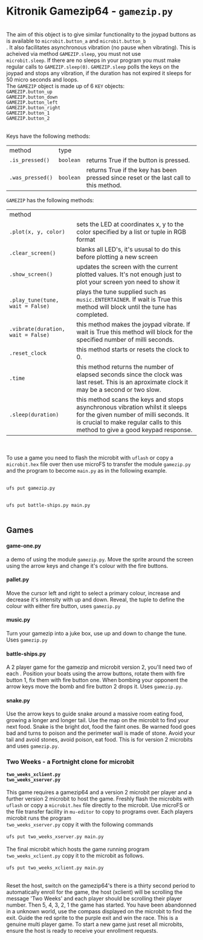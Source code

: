 <h1><b>Kitronik Gamezip64</b> - <code>gamezip.py</code></h1>

<br/>
The aim of this object is to give similar functionality to the joypad buttons
as is available to <code>microbit.button_a</code> and <code>microbit.button_b
</code>.  It also facilitates asynchronous vibration (no pause when vibrating).
This is acheived via method <code>GAMEZIP.sleep</code>, you must not use <code>
microbit.sleep</code>.  If there are no sleeps in your program you must make
regular calls to <code>GAMEZIP.sleep(0)</code>.  <code>GAMEZIP.sleep</code>
polls the keys on the joypad and stops any vibration, if the duration has not
expired it sleeps for 50 micro seconds and loops.

<br/>
The <code>GAMEZIP</code> object is made up of 6 <code>KEY</code> objects:<br/>
<code>GAMEZIP.button_up</code><br/>
<code>GAMEZIP.button_down</code><br/>
<code>GAMEZIP.button_left</code><br/>
<code>GAMEZIP.button_right</code><br/>
<code>GAMEZIP.button_1</code><br/>
<code>GAMEZIP.button_2</code><br/><br/>

Keys have the following methods:<br/>
<table><tr><td>method</td><td>type</td></tr>
<tr><td><code>.is_pressed()</code></td><td><code>boolean</code></td><td>returns True if the button is pressed.</td></tr>
<tr><td><code>.was_pressed()</code></td><td><code>boolean</code></td><td>returns True if the key has been pressed since reset or the last call to this method.</td></tr>
</table>
<code>GAMEZIP</code> has the following methods:<br/>
<table>
<tr><td>method</td></tr>
<tr><td><code>.plot(x, y, color)</code></td><td>sets the LED at coordinates x, y to the color specified by a list or tuple in RGB format</td></tr>
<tr><td><code>.clear_screen()</code></td><td>blanks all LED's, it's ususal to do this before plotting a new screen</td></tr>
<tr><td><code>.show_screen()</code></td><td>updates the screen with the current plotted values.  It's not enough just to plot your screen yon need to show it</td></tr>
<tr><td><code>.play_tune(tune, wait = False)</code></td><td>plays the tune supplied such as <code>music.ENTERTAINER</code>.  If wait is True this method will block until the tune has completed.</td></tr>
<tr><td><code>.vibrate(duration, wait = False)</code></td><td>this method makes the joypad vibrate.  If wait is True this method will block for the specified number of milli seconds.</td></tr>
<tr><td><code>.reset_clock</code></td><td>this method starts or resets the clock to 0.</td></tr>
<tr><td><code>.time</code></td><td>this method returns the number of elapsed seconds since the clock was last reset. This is an aproximate clock it may be a second or two slow.</td></tr>
<tr><td><code>.sleep(duration)</code></td><td>this method scans the keys and stops asynchronous vibration whilst it sleeps for the given number of milli seconds. It is crucial to make regular calls to this method to give a good keypad response.</td></tr>
</table>
<br/><br/>
To use a game you need to flash the microbit with <code>uflash</code> or copy
a  <code>microbit.hex</code> file over then use microFS to transfer the module
<code>gamezip.py</code> and the program to become <code>main.py</code> as in the
following example.
<br/><br/>
<code>
ufs put gamezip.py
</code><br/><code>
ufs put battle-ships.py main.py
</code>
<br/>

<h2>Games</h2>

<h4>game-one.py</h4>
a demo of using the module <code>gamezip.py</code>. Move the sprite around the
screen using the arrow keys and change it's colour with the fire buttons. 
<br/>
<h4>pallet.py</h4>
Move the cursor left and right to select a primary colour, increase and decrease it's intensity with up and down. Reveal, the tuple to define the colour with either fire button, uses <code>gamezip.py</code> 
<br/>
<h4>music.py</h4>
Turn your gamezip into a juke box, use up and down to change the tune. Uses
<code>gamezip.py</code>
<br/>
<h4>battle-ships.py</h4>
A 2 player game for the gamezip and microbit version 2, you'll need two of each
. Position your boats using the arrow buttons, rotate them with fire button 1,
fix them with fire button one. When bombing your opponent the arrow keys move
the bomb and fire button 2 drops it. Uses <code>gamezip.py</code>.
<br/>
<h4>snake.py</h4>
Use the arrow keys to guide snake around a massive room eating food, growing a
longer and longer tail. Use the map on the microbit to find your next food.
Snake is the bright dot, food the faint ones.  Be warned food goes bad and
turns to poison and the perimeter wall is made of stone.  Avoid your tail
and avoid stones, avoid poison, eat food. This is for version 2 microbits and uses <code>gamezip.py</code>.
<br/>
<h3>Two Weeks - a Fortnight clone for microbit</h3>
<b>
<code>two_weeks_xclient.py</code><br/>
<code>two_weeks_xserver.py</code><br/><br/>
</b>
This game requires a gamezip64 and a version 2 microbit per player and a
further version 2 microbit to host the game.  Freshly flash the microbits with
<code>uflash</code> or copy a <code>microbit.hex</code> file directly to the
microbit. Use microFS or the file transfer facility in <code>mu-editor</code>
to copy to programs over. Each players microbit runs the program <code>
two_weeks_xserver.py</code> copy it with the following commands<br/><br/>
<code>ufs put two_weeks_xserver.py main.py</code><br/><br/>
The final microbit which hosts the game running program <code>
two_weeks_xclient.py</code> copy it to the microbit as follows.<br/><br/>
<code>ufs put two_weeks_xclient.py main.py</code><br/><br/>

Reset the host, switch on the gamezip64's there is a thirty second period to
automatically enroll for the game, the host (xclient) will be scrolling the
message 'Two Weeks' and each player should be scrolling their player number.
Then 5, 4, 3, 2, 1 the game has started. You have been abandonned in a unknown
world, use the compass displayed on the microbit to find the exit.
Guide the red sprite to the purple exit and win the race. This is a genuine
multi player game.  To start a new game just reset all microbits, ensure the host is ready to receive your enrollment requests.